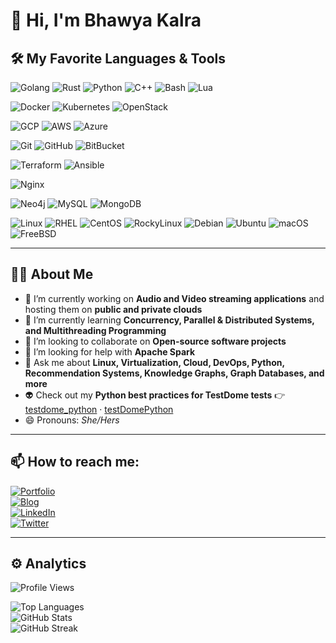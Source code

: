 # 👋 Hi, I'm Bhawya Kalra

## 🛠 My Favorite Languages & Tools  

![Golang](https://img.shields.io/badge/-Golang-00ADD8?style=flat&logo=go&logoColor=white)
![Rust](https://img.shields.io/badge/-Rust-000000?style=flat&logo=rust&logoColor=white)
![Python](https://img.shields.io/badge/-Python-3776AB?style=flat&logo=python&logoColor=white)
![C++](https://img.shields.io/badge/-C++-00599C?style=flat&logo=cplusplus&logoColor=white)
![Bash](https://img.shields.io/badge/-Bash-4EAA25?style=flat&logo=gnu-bash&logoColor=white)
![Lua](https://img.shields.io/badge/-Lua-2C2D72?style=flat&logo=lua&logoColor=white)

![Docker](https://img.shields.io/badge/-Docker-2496ED?style=flat&logo=docker&logoColor=white)
![Kubernetes](https://img.shields.io/badge/-Kubernetes-326CE5?style=flat&logo=kubernetes&logoColor=white)
![OpenStack](https://img.shields.io/badge/-OpenStack-EA1E3C?style=flat&logo=openstack&logoColor=white)

![GCP](https://img.shields.io/badge/-GoogleCloud-4285F4?style=flat&logo=google-cloud&logoColor=white)
![AWS](https://img.shields.io/badge/-AWS-232F3E?style=flat&logo=amazon-aws&logoColor=white)
![Azure](https://img.shields.io/badge/-Azure-0078D4?style=flat&logo=microsoft-azure&logoColor=white)

![Git](https://img.shields.io/badge/-Git-F05032?style=flat&logo=git&logoColor=white)
![GitHub](https://img.shields.io/badge/-GitHub-181717?style=flat&logo=github&logoColor=white)
![BitBucket](https://img.shields.io/badge/-BitBucket-0052CC?style=flat&logo=bitbucket&logoColor=white)

![Terraform](https://img.shields.io/badge/-Terraform-623CE4?style=flat&logo=terraform&logoColor=white)
![Ansible](https://img.shields.io/badge/-Ansible-EE0000?style=flat&logo=ansible&logoColor=white)

![Nginx](https://img.shields.io/badge/-Nginx-009639?style=flat&logo=nginx&logoColor=white)

![Neo4j](https://img.shields.io/badge/-Neo4j-4581C3?style=flat&logo=neo4j&logoColor=white)
![MySQL](https://img.shields.io/badge/-MySQL-4479A1?style=flat&logo=mysql&logoColor=white)
![MongoDB](https://img.shields.io/badge/-MongoDB-47A248?style=flat&logo=mongodb&logoColor=white)

![Linux](https://img.shields.io/badge/-Linux-FCC624?style=flat&logo=linux&logoColor=black)
![RHEL](https://img.shields.io/badge/-RHEL-EE0000?style=flat&logo=red-hat&logoColor=white)
![CentOS](https://img.shields.io/badge/-CentOS-262577?style=flat&logo=centos&logoColor=white)
![RockyLinux](https://img.shields.io/badge/-RockyLinux-10B981?style=flat&logo=rockylinux&logoColor=white)
![Debian](https://img.shields.io/badge/-Debian-A81D33?style=flat&logo=debian&logoColor=white)
![Ubuntu](https://img.shields.io/badge/-Ubuntu-E95420?style=flat&logo=ubuntu&logoColor=white)
![macOS](https://img.shields.io/badge/-macOS-000000?style=flat&logo=apple&logoColor=white)
![FreeBSD](https://img.shields.io/badge/-FreeBSD-AB2B28?style=flat&logo=freebsd&logoColor=white)

---

## 👩‍💻 About Me


- 🔭 I’m currently working on **Audio and Video streaming applications** and hosting them on **public and private clouds**  
- 🌱 I’m currently learning **Concurrency, Parallel & Distributed Systems, and Multithreading Programming**  
- 🤖 I’m looking to collaborate on **Open-source software projects**  
- 🤔 I’m looking for help with **Apache Spark**  
- 💬 Ask me about **Linux, Virtualization, Cloud, DevOps, Python, Recommendation Systems, Knowledge Graphs, Graph Databases, and more**  
- 👽 Check out my **Python best practices for TestDome tests** 👉 [testdome_python](https://github.com/yourusername/testdome_python) · [testDomePython](https://github.com/yourusername/testDomePython)  
- 😄 Pronouns: *She/Hers*  

---

## 📫 How to reach me:  

[![Portfolio](https://img.shields.io/badge/-Portfolio-000000?style=for-the-badge&logo=react&logoColor=white)](https://yourwebsite.com)  
[![Blog](https://img.shields.io/badge/-Blog-FF5722?style=for-the-badge&logo=blogger&logoColor=white)](https://yourblog.com)  
[![LinkedIn](https://img.shields.io/badge/-LinkedIn-0A66C2?style=for-the-badge&logo=linkedin&logoColor=white)](https://linkedin.com/in/yourprofile)  
[![Twitter](https://img.shields.io/badge/-Twitter-1DA1F2?style=for-the-badge&logo=twitter&logoColor=white)](https://twitter.com/yourhandle)  

---

## ⚙️ Analytics  

![Profile Views](https://komarev.com/ghpvc/?username=bhawya97&style=flat-square)  

![Top Languages](https://github-readme-stats.vercel.app/api/top-langs/?username=bhawya97&layout=compact&theme=radical)  
![GitHub Stats](https://github-readme-stats.vercel.app/api?username=bhawya97&show_icons=true&theme=radical)  
![GitHub Streak](https://github-readme-streak-stats.herokuapp.com/?user=bhawya97&theme=radical)  


